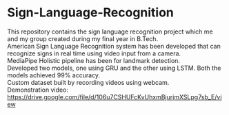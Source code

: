 # Sign-Language-Recognition
This repository contains the sign language recognition project which me and my group created during my final year in B.Tech.\
American Sign Language Recognition system has been developed that can recognize signs in real time using video input from a camera. \
MediaPipe Holistic pipeline has been for landmark detection.\
Developed two models, one using GRU and the other using LSTM. Both the models achieved 99% accuracy.\
Custom dataset built by recording videos using webcam.\
Demonstration video: https://drive.google.com/file/d/106u7CSHUFcKvUhxmBjurjmXSLpg7sb_E/view
